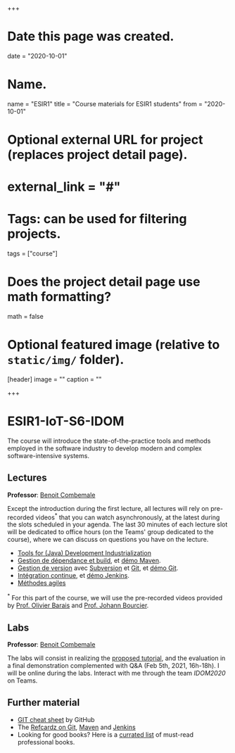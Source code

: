 +++
# Date this page was created.
date = "2020-10-01"

# Name.
name = "ESIR1"
title = "Course materials for ESIR1 students"
from = "2020-10-01"

# Optional external URL for project (replaces project detail page).
# external_link = "#"

# Tags: can be used for filtering projects.
tags = ["course"]

# Does the project detail page use math formatting?
math = false

# Optional featured image (relative to `static/img/` folder).
[header]
image = ""
caption = ""

+++

# ESIR1-IoT-S6-IDOM

The course will introduce the state-of-the-practice tools and methods employed in the software industry to develop modern and complex software-intensive systems. 

## Lectures
**Professor**: [Benoit Combemale](https://people.irisa.fr/Benoit.Combemale)

Except the introduction during the first lecture, all lectures will rely on pre-recorded videos<sup>*</sup> that you can watch asynchronously, at the latest during the slots scheduled in your agenda. The last 30 minutes of each lecture slot will be dedicated to office hours (on the Teams' group dedicated to the course), where we can discuss on questions you have on the lecture. 

<!---
| Duration | Lecture  | Material | Comment |
|---|---|---|---|
| (2h)  | Welcome and Introduction | [slides](#) and [video](#) | synchronous introduction on Teams (team _IDOM2020_) |
| (6h)  | Tools for Industrial Development | [slides](#) and [video](#)  | asynchronous videos and office hours on Teams |
| (2h)  | Unit Testing | [slides](#) and [video](#)  | asynchronous videos and office hours on Teams |
| (2h)  | Agile methods | [slides](#) and [video](#) | asynchronous videos and office hours |
--> 

- [Tools for (Java) Development Industrialization](../../../pub/course/idom/tools4agiledev.pdf)
- [Gestion de dépendance et build](https://drive.google.com/file/d/1eE_ysybblpW2RdUx7hLvu-ubfH3p05hb/preview), et [démo Maven](https://drive.google.com/file/d/1bO-e2d5rscBCZ7LfDfX8iYkBznHkubI8/preview).
- [Gestion de version](https://drive.google.com/file/d/1VdVK_cFuw2xgFurzAg0W5PgK-SNGaGOD/preview) avec [Subversion](https://drive.google.com/file/d/1KgjNNPdgqcKOpyx-doZG_E6ivjG2DJmb/preview) et [Git](https://drive.google.com/file/d/15_msaUFkYxPYOO2jJ5VCPsMlATPi_Fpp/preview), et [démo Git](https://drive.google.com/file/d/1WOLUTsW4qT_bpuExGarSn2mR-d-yAK8_/preview). 
- [Intégration continue](https://drive.google.com/file/d/1-Vr-ehJul7SaORQ1tuVnT2WD1eztcVsA/preview), et [démo Jenkins](https://drive.google.com/file/d/1Y0qq7Ypzv2Pkt8vzvVwqJRlGI2BkObAr/preview).
- [Méthodes agiles](https://youtu.be/nMiot3unKck)

<sup>*</sup> For this part of the course, we will use the pre-recorded videos provided by [Prof. Olivier Barais](https://olivier.barais.fr/) and [Prof. Johann Bourcier](https://sites.google.com/site/johannbourcier).

## Labs
**Professor**: [Benoit Combemale](https://people.irisa.fr/Benoit.Combemale)

The labs will consist in realizing the [proposed tutorial](https://github.com/selabs-ur1/mdi), and the evaluation in a final demonstration complemented with Q&A (Feb 5th, 2021, 16h-18h). I will be online during the labs. Interact with me through the team _IDOM2020_ on Teams. 

## Further material

- [GIT cheat sheet](https://education.github.com/git-cheat-sheet-education.pdf) by GitHub
- The [Refcardz on Git](https://dzone.com/refcardz/getting-started-git), [Maven](https://dzone.com/asset/download/223) and [Jenkins](https://dzone.com/asset/download/230)
- Looking for good books? Here is a [currated list](https://thesmartcoder.dev/10-must-read-books-for-software-engineers/) of must-read professional books.